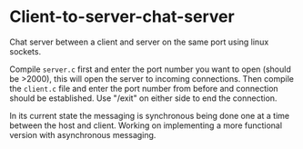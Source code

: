 # Client-to-server-chat-server
Chat server between a client and server on the same port using linux sockets.

Compile `server.c` first and enter the port number you want to open (should be >2000), this will open the server to incoming connections. Then compile the `client.c` file and enter the port number from before and connection should be established. Use "/exit" on either side to end the connection.

In its current state the messaging is synchronous being done one at a time between the host and client. Working on implementing a more functional version with asynchronous messaging.
